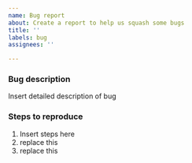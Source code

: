 ```yaml
---
name: Bug report
about: Create a report to help us squash some bugs
title: ''
labels: bug
assignees: ''

---
```


### Bug description
Insert detailed description of bug

### Steps to reproduce
1. Insert steps here
2. replace this
3. replace this
